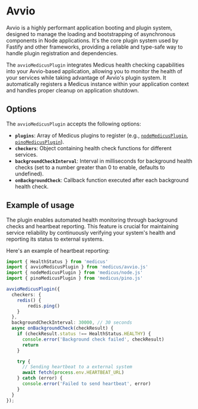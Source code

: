 # Avvio <Badge type="warning" text="Third-Party" />

Avvio is a highly performant application booting and plugin system, designed to manage the loading and bootstrapping of asynchronous components in Node applications. It's the core plugin system used by Fastify and other frameworks, providing a reliable and type-safe way to handle plugin registration and dependencies.

The `avvioMedicusPlugin` integrates Medicus health checking capabilities into your Avvio-based application, allowing you to monitor the health of your services while taking advantage of Avvio's plugin system. It automatically registers a Medicus instance within your application context and handles proper cleanup on application shutdown.

## Options

The `avvioMedicusPlugin` accepts the following options:

- **`plugins`**: Array of Medicus plugins to register (e.g., [`nodeMedicusPlugin`](/integrations/node), [`pinoMedicusPlugin`](/integrations/pino)).
- **`checkers`**: Object containing health check functions for different services.
- **`backgroundCheckInterval`**: Interval in milliseconds for background health checks (set to a number greater than 0 to enable, defaults to undefined).
- **`onBackgroundCheck`**: Callback function executed after each background health check.

## Example of usage

The plugin enables automated health monitoring through background checks and heartbeat reporting. This feature is crucial for maintaining service reliability by continuously verifying your system's health and reporting its status to external systems.

Here's an example of heartbeat reporting:

```ts
import { HealthStatus } from 'medicus'
import { avvioMedicusPlugin } from 'medicus/avvio.js'
import { nodeMedicusPlugin } from 'medicus/node.js'
import { pinoMedicusPlugin } from 'medicus/pino.js'

avvioMedicusPlugin({
  checkers: {
    redis() {
        redis.ping()
    }
  },
  backgroundCheckInterval: 30000, // 30 seconds
  async onBackgroundCheck(checkResult) {
    if (checkResult.status !== HealthStatus.HEALTHY) {
      console.error('Background check failed', checkResult)
      return
    }

    try {
      // Sending heartbeat to a external system
      await fetch(process.env.HEARTBEAT_URL) 
    } catch (error) {
      console.error('Failed to send heartbeat', error)
    }
  }
});
```